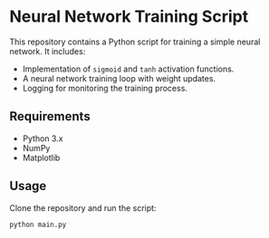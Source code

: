 # Neural Network Training Script

This repository contains a Python script for training a simple neural network. It includes:
- Implementation of `sigmoid` and `tanh` activation functions.
- A neural network training loop with weight updates.
- Logging for monitoring the training process.

## Requirements
- Python 3.x
- NumPy
- Matplotlib

## Usage
Clone the repository and run the script:
```bash
python main.py
